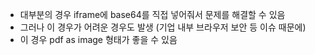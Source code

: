 - 대부분의 경우 iframe에 base64를 직접 넣어줘서 문제를 해결할 수 있음
- 그러나 이 경우가 어려운 경우도 발생 (기업 내부 브라우저 보안 등 이슈 때문에)
- 이 경우 pdf as image 형태가 좋을 수 있음
